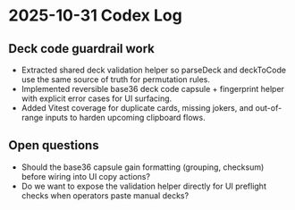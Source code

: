 # 2025-10-31 Codex Log

## Deck code guardrail work
- Extracted shared deck validation helper so parseDeck and deckToCode use the same source of truth for permutation rules.
- Implemented reversible base36 deck code capsule + fingerprint helper with explicit error cases for UI surfacing.
- Added Vitest coverage for duplicate cards, missing jokers, and out-of-range inputs to harden upcoming clipboard flows.

## Open questions
- Should the base36 capsule gain formatting (grouping, checksum) before wiring into UI copy actions?
- Do we want to expose the validation helper directly for UI preflight checks when operators paste manual decks?
